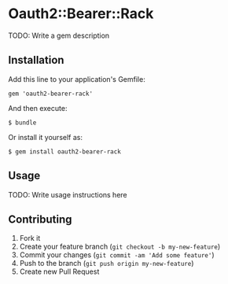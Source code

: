 # Oauth2::Bearer::Rack

TODO: Write a gem description

## Installation

Add this line to your application's Gemfile:

    gem 'oauth2-bearer-rack'

And then execute:

    $ bundle

Or install it yourself as:

    $ gem install oauth2-bearer-rack

## Usage

TODO: Write usage instructions here

## Contributing

1. Fork it
2. Create your feature branch (`git checkout -b my-new-feature`)
3. Commit your changes (`git commit -am 'Add some feature'`)
4. Push to the branch (`git push origin my-new-feature`)
5. Create new Pull Request
